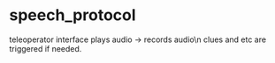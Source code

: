 # speech_protocol

teleoperator interface 
plays audio -> records audio\n 
clues and etc are triggered if needed. 
